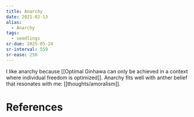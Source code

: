 ```yaml
---
title: Anarchy
date: 2021-02-13
alias:
  - Anarchy
tags:
  - seedlings
sr-due: 2025-05-24
sr-interval: 559
sr-ease: 250
---
```

I like anarchy because [[Optimal Ginhawa can only be achieved in a context where individual freedom is optimized]]. Anarchy fits well with anther belief that resonates with me: [[thoughts/amoralism]].

# References
